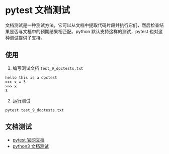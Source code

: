 # pytest 文档测试

文档测试是一种测试方法，它可以从文档中提取代码片段并执行它们，然后检查结果是否与文档中的预期结果相匹配。python
默认支持这样的测试，pytest 也对这种测试提供了支持。

## 使用

1. 编写测试文档 `test_9_doctests.txt`

```text
hello this is a doctest
>>> x = 3
>>> x
3
```

2. 运行测试

```shell
pytest test_9_doctests.txt
```

## 文档测试

- [pytest 官网文档](https://docs.pytest.org/en/7.3.x/how-to/doctest.html)
- [python3 文档测试](https://docs.python.org/3/library/doctest.html)
